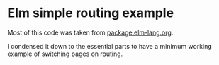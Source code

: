 # Elm simple routing example

Most of this code was taken from [package.elm-lang.org](https://github.com/elm/package.elm-lang.org).

I condensed it down to the essential parts to have a minimum working example of switching pages on routing.